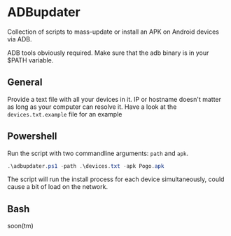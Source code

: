 # ADBupdater
Collection of scripts to mass-update or install an APK on Android devices via ADB.

ADB tools obviously required. Make sure that the adb binary is in your $PATH variable.

## General
Provide a text file with all your devices in it. IP or hostname doesn't matter as long as your computer can resolve it. Have a look at the `devices.txt.example` file for an example

## Powershell
Run the script with two commandline arguments: `path` and `apk`.

```powershell
.\adbupdater.ps1 -path .\devices.txt -apk Pogo.apk
```

The script will run the install process for each device simultaneously, could cause a bit of load on the network.

## Bash
soon(tm)
